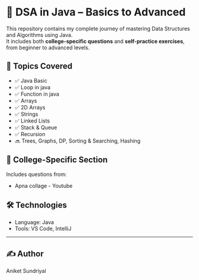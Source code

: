 # 🎯 DSA in Java – Basics to Advanced

This repository contains my complete journey of mastering Data Structures and Algorithms using Java.  
It includes both **college-specific questions** and **self-practice exercises**, from beginner to advanced levels.

## 📘 Topics Covered
- ✅ Java Basic
- ✅ Loop in java
- ✅ Function in java
- ✅ Arrays
- ✅ 2D Arrays
- ✅ Strings
- ✅ Linked Lists
- ✅ Stack & Queue
- ✅ Recursion
- 🔜 Trees, Graphs, DP, Sorting & Searching, Hashing

## 🏫 College-Specific Section
Includes questions from:
- Apna collage - Youtube

## 🛠️ Technologies
- Language: Java
- Tools: VS Code, IntelliJ

---
## ✍️ Author
Aniket Sundriyal
